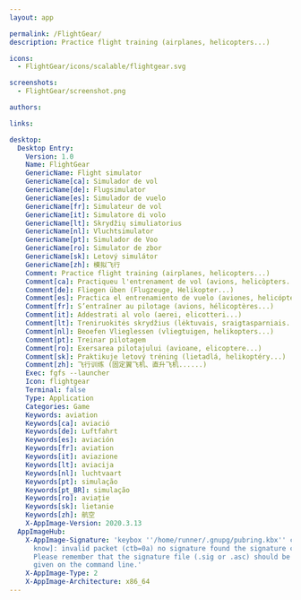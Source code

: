```yaml
---
layout: app

permalink: /FlightGear/
description: Practice flight training (airplanes, helicopters...)

icons:
  - FlightGear/icons/scalable/flightgear.svg

screenshots:
  - FlightGear/screenshot.png

authors:

links:

desktop:
  Desktop Entry:
    Version: 1.0
    Name: FlightGear
    GenericName: Flight simulator
    GenericName[ca]: Simulador de vol
    GenericName[de]: Flugsimulator
    GenericName[es]: Simulador de vuelo
    GenericName[fr]: Simulateur de vol
    GenericName[it]: Simulatore di volo
    GenericName[lt]: Skrydžių simuliatorius
    GenericName[nl]: Vluchtsimulator
    GenericName[pt]: Simulador de Voo
    GenericName[ro]: Simulator de zbor
    GenericName[sk]: Letový simulátor
    GenericName[zh]: 模拟飞行
    Comment: Practice flight training (airplanes, helicopters...)
    Comment[ca]: Practiqueu l'entrenament de vol (avions, helicòpters...)
    Comment[de]: Fliegen üben (Flugzeuge, Helikopter...)
    Comment[es]: Practica el entrenamiento de vuelo (aviones, helicópteros...)
    Comment[fr]: S’entraîner au pilotage (avions, hélicoptères...)
    Comment[it]: Addestrati al volo (aerei, elicotteri...)
    Comment[lt]: Treniruokitės skrydžius (lėktuvais, sraigtasparniais...)
    Comment[nl]: Beoefen Vlieglessen (vliegtuigen, helikopters...)
    Comment[pt]: Treinar pilotagem
    Comment[ro]: Exersarea pilotajului (avioane, elicoptere...)
    Comment[sk]: Praktikuje letový tréning (lietadlá, helikoptéry...)
    Comment[zh]: 飞行训练 (固定翼飞机、直升飞机......)
    Exec: fgfs --launcher
    Icon: flightgear
    Terminal: false
    Type: Application
    Categories: Game
    Keywords: aviation
    Keywords[ca]: aviació
    Keywords[de]: Luftfahrt
    Keywords[es]: aviación
    Keywords[fr]: aviation
    Keywords[it]: aviazione
    Keywords[lt]: aviacija
    Keywords[nl]: luchtvaart
    Keywords[pt]: simulação
    Keywords[pt_BR]: simulação
    Keywords[ro]: aviație
    Keywords[sk]: lietanie
    Keywords[zh]: 航空
    X-AppImage-Version: 2020.3.13
  AppImageHub:
    X-AppImage-Signature: 'keybox ''/home/runner/.gnupg/pubring.kbx'' created [don''t
      know]: invalid packet (ctb=0a) no signature found the signature could not be verified.
      Please remember that the signature file (.sig or .asc) should be the first file
      given on the command line.'
    X-AppImage-Type: 2
    X-AppImage-Architecture: x86_64
---
```

